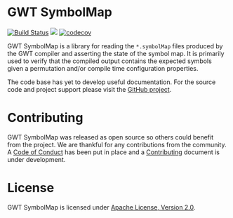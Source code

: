 # GWT SymbolMap

[![Build Status](https://secure.travis-ci.org/realityforge/gwt-symbolmap.png?branch=master)](http://travis-ci.org/realityforge/gwt-symbolmap)
[<img src="https://img.shields.io/maven-central/v/org.realityforge.gwt.symbolmap/gwt-symbolmap.svg?label=latest%20release"/>](http://search.maven.org/#search%7Cga%7C1%7Cg%3A%22org.realityforge.gwt.symbolmap%22)
[![codecov](https://codecov.io/gh/realityforge/gwt-symbolmap/branch/master/graph/badge.svg)](https://codecov.io/gh/realityforge/gwt-symbolmap)

GWT SymbolMap is a library for reading the `*.symbolMap` files produced by the GWT compiler and asserting the
state of the symbol map. It is primarily used to verify that the compiled output contains the expected symbols
given a permutation and/or compile time configuration properties.

The code base has yet to develop useful documentation. For the source code and project support please visit
the [GitHub project](https://github.com/realityforge/gwt-symbolmap).

# Contributing

GWT SymbolMap was released as open source so others could benefit from the project. We are thankful for any
contributions from the community. A [Code of Conduct](CODE_OF_CONDUCT.md) has been put in place and
a [Contributing](CONTRIBUTING.md) document is under development.

# License

GWT SymbolMap is licensed under [Apache License, Version 2.0](LICENSE).
